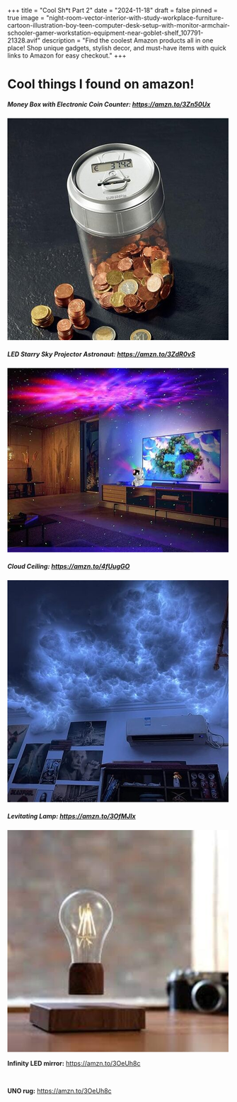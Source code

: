 +++
title = "Cool Sh*t Part 2"
date = "2024-11-18"
draft = false
pinned = true
image = "night-room-vector-interior-with-study-workplace-furniture-cartoon-illustration-boy-teen-computer-desk-setup-with-monitor-armchair-schooler-gamer-workstation-equipment-near-goblet-shelf_107791-21328.avif"
description = "Find the coolest Amazon products all in one place! Shop unique gadgets, stylish decor, and must-have items with quick links to Amazon for easy checkout."
+++
# Cool things I found on amazon!

##### **Money Box with Electronic Coin Counter:** <https://amzn.to/3Zn50Ux>



![](71cum-iffl._ac_sx679_.jpg)

##### LED Starry Sky Projector Astronaut: <https://amzn.to/3ZdR0vS>



![](astronaut-projektor-fitshape-1.jpg)

##### **Cloud Ceiling:** <https://amzn.to/4fUugGO>



![](61ler2tcp6l._ac_sx679_.jpg)

##### Levitating Lamp: <https://amzn.to/3OfMJlx>



![](download.jpg)

**Infinity LED mirror:** <https://amzn.to/3OeUh8c>

![]()

**UNO rug:** <https://amzn.to/3OeUh8c>

![]()
